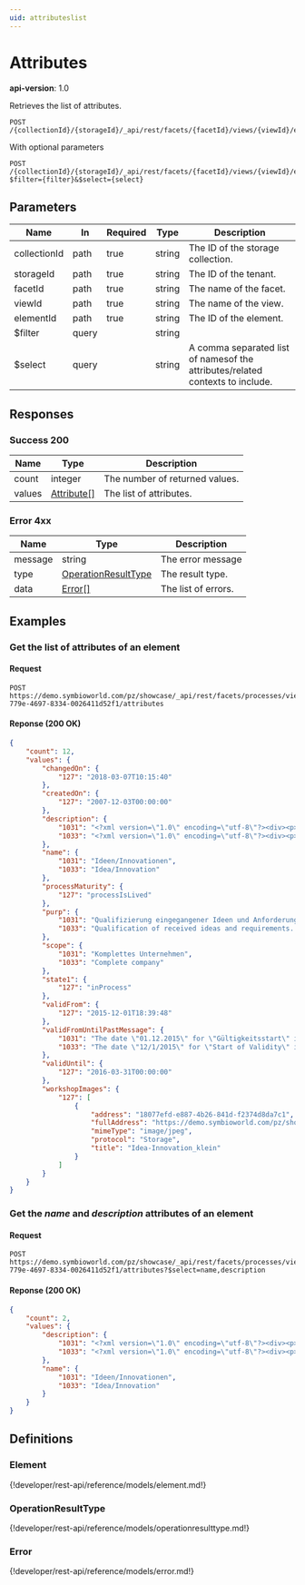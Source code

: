 ```yaml
---
uid: attributeslist
---
```

# Attributes

**api-version**: 1.0

Retrieves the list of attributes.

```
POST /{collectionId}/{storageId}/_api/rest/facets/{facetId}/views/{viewId}/elements/{elementId}/attributes
```

With optional parameters

```
POST /{collectionId}/{storageId}/_api/rest/facets/{facetId}/views/{viewId}/elements/{elementId}/attributes?$filter={filter}&$select={select}
```

## Parameters

| Name | In | Required | Type | Description |
|---|---|---|---|---|
| collectionId | path | true | string | The ID of the storage collection. |
| storageId | path | true | string | The ID of the tenant. |
| facetId | path | true | string | The name of the facet. |
| viewId | path | true | string | The name of the view. |
| elementId | path | true | string | The ID of the element. |
| $filter | query | | string | |
| $select | query | | string | A comma separated list of namesof the attributes/related contexts to include. |

## Responses

### Success 200

| Name | Type | Description |
|---|---|---|
| count | integer | The number of returned values. |
| values | [Attribute[]](#attribute) | The list of attributes. |

### Error 4xx

| Name | Type | Description |
|---|---|---|
| message | string | The error message |
| type | [OperationResultType](#operationresulttype) | The result type. |
| data | [Error[]](#error) | The list of errors. |

## Examples

### Get the list of attributes of an element

#### Request
```
POST https://demo.symbioworld.com/pz/showcase/_api/rest/facets/processes/views/detail/elements/168c8bc4-779e-4697-8334-0026411d52f1/attributes
```

#### Reponse (200 OK)
```json
{
    "count": 12,
    "values": {
        "changedOn": {
            "127": "2018-03-07T10:15:40"
        },
        "createdOn": {
            "127": "2007-12-03T00:00:00"
        },
        "description": {
            "1031": "<?xml version=\"1.0\" encoding=\"utf-8\"?><div><p>Der Innovations- und Anforderungsprozess gliedert sich in drei Phasen:</p><ul>\n<li>Impulsphase: Beobachtung von Trends, Ideenfindung, Brainstorming von Anforderungen, Kundenanforderungen</li>\n<li>Bewertungsphase: Prüfung auf Tauglichkeit der Idee für das jeweilige Produkt und den Marktanforderungen</li>\n<li>Technologietransfer: Anforderungen in die Release-Planung überführen</li>\n</ul></div>",
            "1033": "<?xml version=\"1.0\" encoding=\"utf-8\"?><div><p>The Innovation and request process is divided into three phases:</p><ul>\n<li>Pulse phase: review of trends, ideas, brainstorming of requirements, customer requirements</li>\n<li>Evaluation phase: testing for suitability of the idea for the product and market requirements</li>\n<li>Technology transfer: transfer requirements in the release planning</li>\n</ul></div>"
        },
        "name": {
            "1031": "Ideen/Innovationen",
            "1033": "Idea/Innovation"
        },
        "processMaturity": {
            "127": "processIsLived"
        },
        "purp": {
            "1031": "Qualifizierung eingegangener Ideen und Anforderungen. Unter dem Begriff Qualifizierung versteht man den Vorgang zur Erlangung von Fähigkeiten (Qualifikationen), um eine bestimmte Aufgabe oder Anforderung erfüllen zu können. Ebenso die Überprüfung dieser Fähigkeiten wird als Qualifizierung bezeichnet. Die Überprüfung, dass die Fähigkeiten ausreichen, um im praktischen Einsatz reproduzierbar die gestellten Anforderungen zu erfüllen, ist Inhalt der so genannten Validierung.",
            "1033": "Qualification of received ideas and requirements. The term qualification is the process of obtaining skills (qualifications), to perform a specific task or requirement can. Similarly, the review of these abilities is called qualification. The verification that the skills sufficient to reproducibly meet the requirements in practical use, is content of the so-called validation."
        },
        "scope": {
            "1031": "Komplettes Unternehmen",
            "1033": "Complete company"
        },
        "state1": {
            "127": "inProcess"
        },
        "validFrom": {
            "127": "2015-12-01T18:39:48"
        },
        "validFromUntilPastMessage": {
            "1031": "The date \"01.12.2015\" for \"Gültigkeitsstart\" is in the past.\r\nThe date \"31.03.2016\" for \"Gültigkeitsende\" is in the past.\r\n",
            "1033": "The date \"12/1/2015\" for \"Start of Validity\" is in the past.\r\nThe date \"3/31/2016\" for \"End of Validity\" is in the past.\r\n"
        },
        "validUntil": {
            "127": "2016-03-31T00:00:00"
        },
        "workshopImages": {
            "127": [
                {
                    "address": "18077efd-e887-4b26-841d-f2374d8da7c1",
                    "fullAddress": "https://demo.symbioworld.com/pz/showcase/Master/editor/1033/BasePlugin/File/GetFile/18077efd-e887-4b26-841d-f2374d8da7c1.Storage.html",
                    "mimeType": "image/jpeg",
                    "protocol": "Storage",
                    "title": "Idea-Innovation_klein"
                }
            ]
        }
    }
}
```

### Get the *name* and *description* attributes of an element

#### Request
```
POST https://demo.symbioworld.com/pz/showcase/_api/rest/facets/processes/views/detail/elements/168c8bc4-779e-4697-8334-0026411d52f1/attributes?$select=name,description
```

#### Reponse (200 OK)
```json
{
    "count": 2,
    "values": {
        "description": {
            "1031": "<?xml version=\"1.0\" encoding=\"utf-8\"?><div><p>Der Innovations- und Anforderungsprozess gliedert sich in drei Phasen:</p><ul>\n<li>Impulsphase: Beobachtung von Trends, Ideenfindung, Brainstorming von Anforderungen, Kundenanforderungen</li>\n<li>Bewertungsphase: Prüfung auf Tauglichkeit der Idee für das jeweilige Produkt und den Marktanforderungen</li>\n<li>Technologietransfer: Anforderungen in die Release-Planung überführen</li>\n</ul></div>",
            "1033": "<?xml version=\"1.0\" encoding=\"utf-8\"?><div><p>The Innovation and request process is divided into three phases:</p><ul>\n<li>Pulse phase: review of trends, ideas, brainstorming of requirements, customer requirements</li>\n<li>Evaluation phase: testing for suitability of the idea for the product and market requirements</li>\n<li>Technology transfer: transfer requirements in the release planning</li>\n</ul></div>"
        },
        "name": {
            "1031": "Ideen/Innovationen",
            "1033": "Idea/Innovation"
        }
    }
}
```

## Definitions

### Element
{!developer/rest-api/reference/models/element.md!}

### OperationResultType
{!developer/rest-api/reference/models/operationresulttype.md!}

### Error
{!developer/rest-api/reference/models/error.md!}

